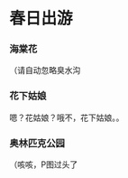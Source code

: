 # 春日出游

### 海棠花

（请自动忽略臭水沟
<ImgPlayer :imgs="[
    'https://z.wiki/images/20220411/11fd0953186043fda7bf577c04f7dd8c.png',
    'https://z.wiki/images/20220411/b66313a265664a38a2426e043dcb2bc3.png',
    'https://z.wiki/images/20220411/233721b11c8a438da4567f2583372eb5.png',
    'https://z.wiki/images/20220411/0f3bec81bb1a4ee68bef186589fc8472.png'
]" />



### 花下姑娘

嗯？花姑娘？哦不，花下姑娘。。
<ImgPlayer :imgs="[
'https://4.z.wiki/images/20220411/607e03f3ea6748409a8d771d431a1dac.png',
'https://z.wiki/images/20220411/d93844443d894dcea6cd32a498a8119a.png',
'https://z.wiki/images/20220411/4980dc03b93445838763eda01b713f0b.png',
'https://z.wiki/images/20220411/5b30c7640473434f839a939fba242282.png',
'https://z.wiki/images/20220411/8e8f808e1ecb48ddbf6727ae6ad596be.png',
'https://4.z.wiki/images/20220411/6b8b9be7595b4cc3ad05bf4ae977b8ae.png',
]" />



### 奥林匹克公园

（咳咳，P图过头了
<ImgPlayer :imgs="[
'https://z.wiki/images/20220411/8339350e2ed944599b1033608d0c112c.png',
'https://z.wiki/images/20220411/a0e676d11d32479db51fbb286727226c.png',
'https://z.wiki/images/20220411/63d01ba7c54342c4b91e0d48ae81ec0a.png',
'https://z.wiki/images/20220411/a5f217fab28b4837a488a12d32f426cb.png',
]" />

